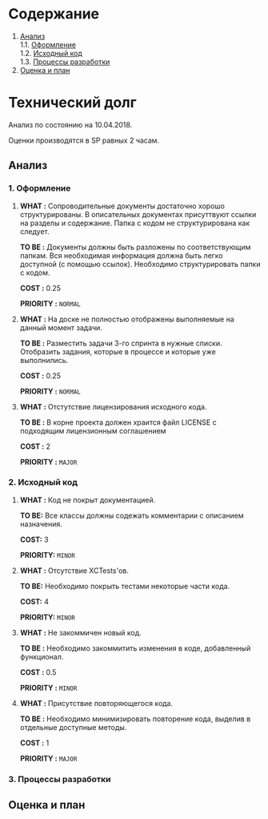 
# Содержание
1. [Анализ](#part1)  
1.1. [Оформление](#decor)  
1.2. [Исходный код](#code)   
1.3. [Процессы разработки](#process)  
2. [Оценка и план](#part2)      

# Технический долг

Анализ по состоянию на 10.04.2018.

Оценки производятся в SP равных 2 часам.

<a name="part1"/>

## Анализ

<a name="decor"/>

### 1.	Оформление 

   1. **WHAT :**  Сопроводительные документы достаточно хорошо структурированы. В описательных документах присуттвуют ссылки на разделы и содержание. Папка с кодом не структурирована как следует.

      **TO BE :**  Документы должны быть разложены по соответствующим папкам. Вся необходимая информация должна быть легко доступной (с помощью ссылок). Необходимо структурировать папки с кодом.

      **COST :**  0.25

      **PRIORITY :** `NORMAL`

  2. **WHAT :** На доске не полностью отображены выполняемые на данный момент задачи. 

      **TO BE :** Разместить задачи 3-го спринта в нужные списки. Отобразить задания, которые в процессе и которые уже выполнились.

      **COST :** 0.25

      **PRIORITY :** `NORMAL`

  3. **WHAT :** Отстутствие лицензирования исходного кода.

      **TO BE :** В корне проекта должен храится файл LICENSE с подходящим лицензионным соглашением

      **COST :** 2

      **PRIORITY :** `MAJOR`

<a name="code"/>

### 2.	Исходный код 
  1. **WHAT :**  Код не покрыт документацией.

      **TO BE:** Все классы должны содежать комментарии с описанием назначения.

      **COST:** 3

      **PRIORITY:** `MINOR`
      
  2. **WHAT :**  Отсутствие XCTests'ов.

      **TO BE:** Необходимо покрыть тестами некоторые части кода.

      **COST:** 4

      **PRIORITY:** `MINOR`
      
  3. **WHAT :** Не закоммичен новый код.

      **TO BE :** Необходимо закоммитить изменения в коде, добавленный функционал.

      **COST :** 0.5

      **PRIORITY :** `MINOR`

  4. **WHAT :** Присутствие повторяющегося кода.

      **TO BE :** Необходимо минимизировать повторение кода, выделив в отдельные доступные методы.

      **COST :** 1

      **PRIORITY :** `MAJOR`
  
<a name="process"/>

### 3. Процессы разработки
  

 
 <a name="part2"/>
 
 ## Оценка и план
 
 
